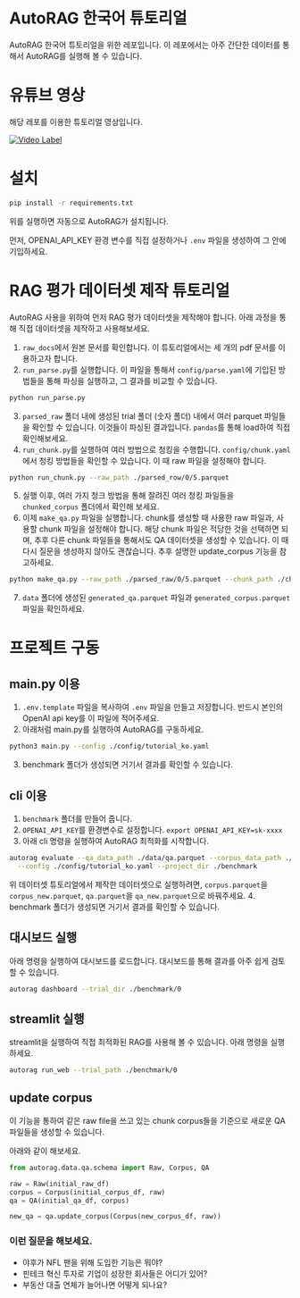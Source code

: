 # AutoRAG 한국어 튜토리얼
AutoRAG 한국어 튜토리얼을 위한 레포입니다. 
이 레포에서는 아주 간단한 데이터를 통해서 AutoRAG를 실행해 볼 수 있습니다.

# 유튜브 영상
해당 레포를 이용한 튜토리얼 영상입니다.

[![Video Label](https://i3.ytimg.com/vi/rA5SoBXB8R4/maxresdefault.jpg)](https://youtu.be/rA5SoBXB8R4?si=kbr9hTDUpPQUiiaN)


# 설치

```bash
pip install -r requirements.txt
```

위를 실행하면 자동으로 AutoRAG가 설치됩니다.

먼저, OPENAI_API_KEY 환경 변수를 직접 설정하거나 `.env` 파일을 생성하여 그 안에 기입하세요.

# RAG 평가 데이터셋 제작 튜토리얼

AutoRAG 사용을 위하여 먼저 RAG 평가 데이터셋을 제작해야 합니다. 아래 과정을 통해 직접 데이터셋을 제작하고 사용해보세요.

1. `raw_docs`에서 원본 문서를 확인합니다. 이 튜토리얼에서는 세 개의 pdf 문서를 이용하고자 합니다.
2. `run_parse.py`를 실행합니다. 이 파일을 통해서 `config/parse.yaml`에 기입된 방법들을 통해 파싱을 실행하고, 그 결과를 비교할 수 있습니다. 
```bash
python run_parse.py 
```
3. `parsed_raw` 폴더 내에 생성된 trial 폴더 (숫자 폴더) 내에서 여러 parquet 파일들을 확인할 수 있습니다. 이것들이 파싱된 결과입니다. `pandas`를 통해 load하여 직접 확인해보세요.
4. `run_chunk.py`를 실행하여 여러 방법으로 청킹을 수행합니다. `config/chunk.yaml`에서 청킹 방법들을 확인할 수 있습니다. 이 때 raw 파일을 설정해야 합니다.
```bash
python run_chunk.py --raw_path ./parsed_row/0/5.parquet
```
5. 실행 이후, 여러 가지 청크 방법을 통해 잘려진 여러 청킹 파일들을 `chunked_corpus` 폴더에서 확인해 보세요.
6. 이제 `make_qa.py` 파일을 실행합니다. chunk를 생성할 때 사용한 raw 파일과, 사용할 chunk 파일을 설정해야 합니다.
해당 chunk 파일은 적당한 것을 선택하면 되며, 추후 다른 chunk 파일들을 통해서도 QA 데이터셋을 생성할 수 있습니다.
이 때 다시 질문을 생성하지 않아도 괜찮습니다. 추후 설명한 update_corpus 기능을 참고하세요.
```bash
python make_qa.py --raw_path ./parsed_raw/0/5.parquet --chunk_path ./chunked_corpus/0/3.parquet --qa_size 20
```
7. `data` 폴더에 생성된 `generated_qa.parquet` 파일과 `generated_corpus.parquet` 파일을 확인하세요.

# 프로젝트 구동
## main.py 이용

1. `.env.template` 파일을 복사하여 `.env` 파일을 만들고 저장합니다. 반드시 본인의 OpenAI api key를 이 파일에 적어주세요.
2. 아래처럼 main.py를 실행하여 AutoRAG를 구동하세요.
```bash
python3 main.py --config ./config/tutorial_ko.yaml
```
3. benchmark 폴더가 생성되면 거기서 결과를 확인할 수 있습니다.

## cli 이용

1. `benchmark` 폴더를 만들어 줍니다.
2. `OPENAI_API_KEY`를 환경변수로 설정합니다. `export OPENAI_API_KEY=sk-xxxx` 
3. 아래 cli 명령을 실행하여 AutoRAG 최적화를 시작합니다.
```bash
autorag evaluate --qa_data_path ./data/qa.parquet --corpus_data_path ./data/corpus.parquet \
  --config ./config/tutorial_ko.yaml --project_dir ./benchmark
```
위 데이터셋 튜토리얼에서 제작한 데이터셋으로 실행하려면, 
`corpus.parquet`을 `corpus_new.parquet`, `qa.parquet`을 `qa_new.parquet`으로 바꿔주세요.
4. benchmark 폴더가 생성되면 거기서 결과를 확인할 수 있습니다.

## 대시보드 실행

아래 명령을 실행하여 대시보드를 로드합니다. 대시보드를 통해 결과를 아주 쉽게 검토할 수 있습니다.

```bash
autorag dashboard --trial_dir ./benchmark/0
```

## streamlit 실행
streamlit을 실행하여 직접 최적화된 RAG를 사용해 볼 수 있습니다. 
아래 명령을 실행하세요.

```bash
autorag run_web --trial_path ./benchmark/0
```

## update corpus

이 기능을 통하여 같은 raw file을 쓰고 있는 chunk corpus들을 기준으로 새로운 QA 파일들을 생성할 수 있습니다. 

아래와 같이 해보세요.

```python
from autorag.data.qa.schema import Raw, Corpus, QA

raw = Raw(initial_raw_df)
corpus = Corpus(initial_corpus_df, raw)
qa = QA(initial_qa_df, corpus)

new_qa = qa.update_corpus(Corpus(new_corpus_df, raw))
```

### 이런 질문을 해보세요.
- 야후가 NFL 팬을 위해 도입한 기능은 뭐야?
- 핀테크 혁신 투자로 기업이 성장한 회사들은 어디가 있어?
- 부동산 대출 연체가 늘어나면 어떻게 되나요?

